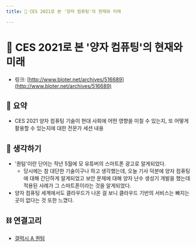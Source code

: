 ```yaml
---
title: 🔎 CES 2021로 본 '양자 컴퓨팅'의 현재와 미래

---
```

# 🔎 CES 2021로 본 '양자 컴퓨팅'의 현재와 미래

- 링크: [http://www.bloter.net/archives/516689](http://www.bloter.net/archives/516689)

## 📝 요약 
- CES 2021 양자 컴퓨팅 기술이 현대 사회에 어떤 영향을 미칠 수 있는지, 또 어떻게 활용할 수 있는지에 대한 전문가 세션 내용 


## 🤔 생각하기 
- '퀀텀'이란 단어는 작년 5월에 모 유튜버의 스마트폰 광고로 알게되었다.  
    - 당시에는 참 대단한 기술이구나 하고 생각했는데, 오늘 기사 덕분에 양자 컴퓨팅에 대해 간단하게 알게되었고 보안 문제에 대해 양자 난수 생성기 개발을 했는데 적용된 사례가 그 스마트폰이라는 것을 알게되었다.  
- 양자 컴퓨팅 세계에서도 클라우드가 나온 걸 보니 클라우드 기반의 서비스는 빠지는 곳이 없다는 것 또한 느꼈다.  


## ⛓ 연결고리 
- [갤럭시 A 퀀텀](https://youtu.be/2Xyq5osSMHw)